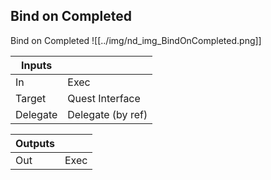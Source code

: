 ## Bind on Completed
Bind on Completed
![[../img/nd_img_BindOnCompleted.png]]

|Inputs||
|--|--|
| In | Exec |
| Target | Quest Interface |
| Delegate | Delegate (by ref) |

|Outputs||
|--|--|
| Out | Exec |
